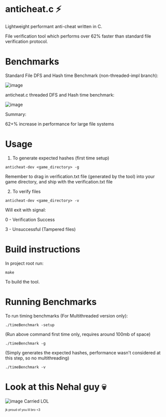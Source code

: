 # anticheat.c ⚡
Lightweight performant anti-cheat written in C.

File verification tool which performs over 62% faster than standard file verification protocol.

# Benchmarks

Standard File DFS and Hash time Benchmark (non-threaded-impl branch):

![image](https://github.com/PoromKamal/anticheat.c/assets/62628923/05a8e79b-e232-48bd-9e5a-04638691832d)


anticheat.c threaded DFS and Hash time benchmark:

![image](https://github.com/PoromKamal/anticheat.c/assets/62628923/9b0e464d-7c94-4906-b8e0-b9d7d6c3ee60)


Summary:

62+% increase in performance for large file systems

# Usage
1. To generate expected hashes (first time setup)
```
anticheat-dev <game_directory> -g
```

Remember to drag in verification.txt file (generated by the tool) into your game directory,
and ship with the verification.txt file

2. To verify files
```
anticheat-dev <game_directory> -v
```
Will exit with signal:

0 - Verification Success

3 - Unsuccessful (Tampered files)

# Build instructions
In project root run:
```
make
```
To build the tool.

# Running Benchmarks
To run timing benchmarks (For Multithreaded version only):
```
./timeBenchmark -setup
```
(Run above command first time only, requires around 100mb of space)

```
./timeBenchmark -g
```
(Simply generates the expected hashes, performance wasn't considered at this step, so no multithreading)

```
./timeBenchmark -v
```
# Look at this Nehal guy 💀

![image](https://github.com/PoromKamal/anticheat.c/assets/62628923/aca42a91-137c-4b5b-8661-56124cc34c32)
Carried LOL

<sub><sup>jk proud of you lil bro <3 </sup></sub>
